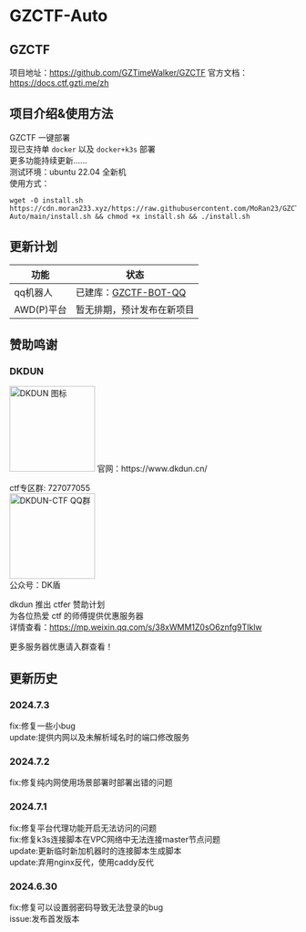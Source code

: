 # GZCTF-Auto
  
## GZCTF
项目地址：https://github.com/GZTimeWalker/GZCTF
官方文档：https://docs.ctf.gzti.me/zh

## 项目介绍&使用方法
GZCTF 一键部署  
现已支持单 `docker` 以及 `docker+k3s` 部署  
更多功能持续更新......  
测试环境：ubuntu 22.04 全新机  
使用方式：  
```
wget -O install.sh https://cdn.moran233.xyz/https://raw.githubusercontent.com/MoRan23/GZCTF-Auto/main/install.sh && chmod +x install.sh && ./install.sh
```
## 更新计划
|功能|状态|
|--|--|
|qq机器人|已建库：[GZCTF-BOT-QQ](https://github.com/MoRan23/GZCTF_BOT_QQ "GZCTF-BOT-QQ")|
|AWD(P)平台|暂无排期，预计发布在新项目|
## 赞助鸣谢
### DKDUN
<img src="https://cdn.moran233.xyz/https://raw.githubusercontent.com/MoRan23/moran/main/QQ%E5%9B%BE%E7%89%8720240630210148.png" alt="DKDUN 图标" width="150" height="150">
官网：https://www.dkdun.cn/  

ctf专区群: 727077055  
<img src="https://cdn.moran233.xyz/https://raw.githubusercontent.com/MoRan23/moran/main/20240630210630.png" alt="DKDUN-CTF QQ群" width="150" height="150">  
公众号：DK盾
  
dkdun 推出 ctfer 赞助计划  
为各位热爱 ctf 的师傅提供优惠服务器  
详情查看：https://mp.weixin.qq.com/s/38xWMM1Z0sO6znfg9TIklw
  
更多服务器优惠请入群查看！  
  
## 更新历史
### 2024.7.3
fix:修复一些小bug  
update:提供内网以及未解析域名时的端口修改服务  
### 2024.7.2
fix:修复纯内网使用场景部署时部署出错的问题  
### 2024.7.1
fix:修复平台代理功能开启无法访问的问题  
fix:修复k3s连接脚本在VPC网络中无法连接master节点问题  
update:更新临时新加机器时的连接脚本生成脚本  
update:弃用nginx反代，使用caddy反代  
### 2024.6.30
fix:修复可以设置弱密码导致无法登录的bug  
issue:发布首发版本  
